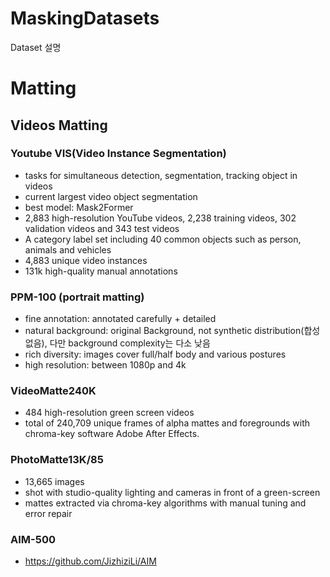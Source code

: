 # MaskingDatasets
Dataset 설명

# Matting
## Videos Matting
### Youtube VIS(Video Instance Segmentation)
- tasks for simultaneous detection, segmentation, tracking object in videos
- current largest video object segmentation
- best model: Mask2Former
- 2,883 high-resolution YouTube videos, 2,238 training videos, 302 validation videos and 343 test videos
- A category label set including 40 common objects such as person, animals and vehicles
- 4,883 unique video instances
- 131k high-quality manual annotations

### PPM-100 (portrait matting)
- fine annotation: annotated carefully + detailed
- natural background: original Background, not synthetic distribution(합성없음), 다만 background complexity는 다소 낮음
- rich diversity: images cover full/half body and various postures
- high resolution: between 1080p and 4k

### VideoMatte240K
- 484 high-resolution green screen videos 
- total of 240,709 unique frames of alpha mattes and foregrounds with chroma-key software Adobe After Effects.

### PhotoMatte13K/85
- 13,665 images
- shot with studio-quality lighting and cameras in front of a green-screen
- mattes extracted via chroma-key algorithms with manual tuning and error repair

### AIM-500
- https://github.com/JizhiziLi/AIM
